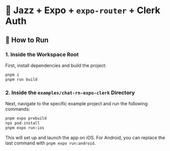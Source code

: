 # 🎷 Jazz + Expo + `expo-router` + Clerk Auth

## 🚀 How to Run

### 1. Inside the Workspace Root

First, install dependencies and build the project:

```bash
pnpm i
pnpm run build
```

### 2. Inside the `examples/chat-rn-expo-clerk` Directory

Next, navigate to the specific example project and run the following commands:

```bash
pnpm expo prebuild
npx pod-install
pnpm expo run:ios
```

This will set up and launch the app on iOS. For Android, you can replace the last command with `pnpm expo run:android`.

